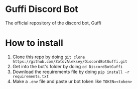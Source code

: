 # Guffi Discord Bot
The official repository of the discord bot, Guffi

# How to install 
1. Clone this repo by doing ```git clone https://github.com/ZotovAleksey/DiscordBotGuffi.git```
2. Get into the bot's folder by doing ```cd DiscordBotGuffi```
3. Download the requirements file by doing ```pip install -r requirements.txt```
4. Make a `.env` file and paste ur bot token like ```TOKEN=<token>```
